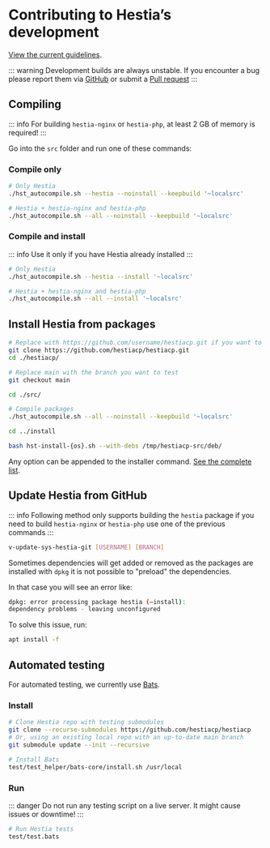 # Contributing to Hestia’s development

[View the current guidelines](https://github.com/hestiacp/hestiacp/blob/main/CONTRIBUTING.md).

::: warning
Development builds are always unstable. If you encounter a bug please report them via [GitHub](https://github.com/hestiacp/hestiacp/issues/new/choose) or submit a [Pull request](https://github.com/hestiacp/hestiacp/pulls)
:::

## Compiling

::: info
For building `hestia-nginx` or `hestia-php`, at least 2 GB of memory is required!
:::

Go into the `src` folder and run one of these commands:

### Compile only

```bash
# Only Hestia
./hst_autocompile.sh --hestia --noinstall --keepbuild '~localsrc'
```

```bash
# Hestia + hestia-nginx and hestia-php
./hst_autocompile.sh --all --noinstall --keepbuild '~localsrc'
```

### Compile and install

::: info
Use it only if you have Hestia already installed
:::

```bash
# Only Hestia
./hst_autocompile.sh --hestia --install '~localsrc'
```

```bash
# Hestia + hestia-nginx and hestia-php
./hst_autocompile.sh --all --install '~localsrc'
```

## Install Hestia from packages

```bash
# Replace with https://github.com/username/hestiacp.git if you want to test a branch that you created yourself
git clone https://github.com/hestiacp/hestiacp.git
cd ./hestiacp/

# Replace main with the branch you want to test
git checkout main

cd ./src/

# Compile packages
./hst_autocompile.sh --all --noinstall --keepbuild '~localsrc'

cd ../install

bash hst-install-{os}.sh --with-debs /tmp/hestiacp-src/deb/
```

Any option can be appended to the installer command. [See the complete list](../introduction/getting-started#list-of-installation-options).

## Update Hestia from GitHub

::: info
Following method only supports building the `hestia` package if you need to build `hestia-nginx` or `hestia-php` use one of the previous commands
:::

```bash
v-update-sys-hestia-git [USERNAME] [BRANCH]
```

Sometimes dependencies will get added or removed as the packages are installed with `dpkg` it is not possible to "preload" the dependencies.

In that case you will see an error like:

```bash
dpkg: error processing package hestia (–install):
dependency problems - leaving unconfigured
```

To solve this issue, run:

```bash
apt install -f
```

## Automated testing

For automated testing, we currently use [Bats](https://github.com/bats-core/bats-core).

### Install

```bash
# Clone Hestia repo with testing submodules
git clone --recurse-submodules https://github.com/hestiacp/hestiacp
# Or, using an existing local repo with an up-to-date main branch
git submodule update --init --recursive

# Install Bats
test/test_helper/bats-core/install.sh /usr/local
```

### Run

::: danger
Do not run any testing script on a live server. It might cause issues or downtime!
:::

```bash
# Run Hestia tests
test/test.bats
```
